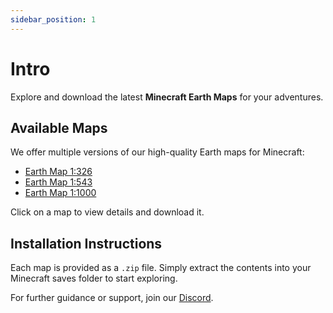 ```yaml
---
sidebar_position: 1
---
```


# Intro

Explore and download the latest **Minecraft Earth Maps** for your adventures.

## Available Maps

We offer multiple versions of our high-quality Earth maps for Minecraft:

- [Earth Map 1:326](./downloads/earth-map.mdx)
- [Earth Map 1:543](./downloads/1-543-map.mdx)
- [Earth Map 1:1000](./downloads/1-1000-map.mdx)

Click on a map to view details and download it.

## Installation Instructions

Each map is provided as a `.zip` file. Simply extract the contents into your Minecraft saves folder to start exploring.

For further guidance or support, join our [Discord](https://discord.gg/yFKhYr6ZmQ).
